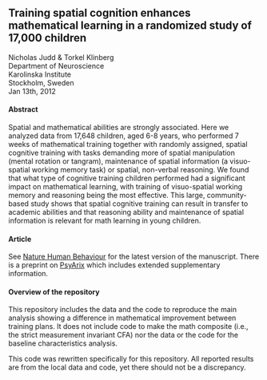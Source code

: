 
## Training spatial cognition enhances mathematical learning in a randomized study of 17,000 children

Nicholas Judd & Torkel Klinberg <br>
Department of Neuroscience <br>
Karolinska Institute <br>
Stockholm, Sweden <br>
Jan 13th, 2012 <br>

#### Abstract 
Spatial and mathematical abilities are strongly associated. Here we analyzed data from 17,648 children, aged 6-8 years, who performed 7 weeks of mathematical training together with randomly assigned, spatial cognitive training with tasks demanding more of spatial manipulation (mental rotation or tangram), maintenance of spatial information (a visuo-spatial working memory task) or spatial, non-verbal reasoning. We found that what type of cognitive training children performed had a significant impact on mathematical learning, with training of visuo-spatial working memory and reasoning being the most effective. This large, community-based study shows that spatial cognitive training can result in transfer to academic abilities and that reasoning ability and maintenance of spatial information is relevant for math learning in young children.

#### Article
See [Nature Human Behaviour](insert.link) for the latest version of the manuscript. There is a preprint on [PsyArix](https://psyarxiv.com/z3pb7/) which includes extended supplementary information.

#### Overview of the repository
This repository includes the data and the code to reproduce the main analysis showing a difference in mathematical improvement between training plans. It does not include code to make the math composite (i.e., the strict measurement invariant CFA) nor the data or the code for the baseline characteristics analysis. 

This code was rewritten specifically for this repository. All reported results are from the local data and code, yet there should not be a discrepancy.






